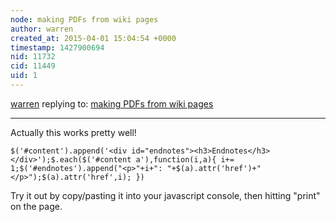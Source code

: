 ```yaml
---
node: making PDFs from wiki pages
author: warren
created_at: 2015-04-01 15:04:54 +0000
timestamp: 1427900694
nid: 11732
cid: 11449
uid: 1
---
```




[warren](../profile/warren) replying to: [making PDFs from wiki pages](../notes/mathew/03-31-2015/making-pdfs-from-wiki-pages)

----
Actually this works pretty well!

    $('#content').append('<div id="endnotes"><h3>Endnotes</h3></div>');$.each($('#content a'),function(i,a){ i+= 1;$('#endnotes').append("<p>"+i+": "+$(a).attr('href')+"</p>");$(a).attr('href',i); })

Try it out by copy/pasting it into your javascript console, then hitting "print" on the page. 